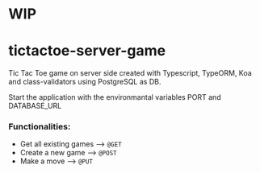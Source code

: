 # WIP

# tictactoe-server-game
Tic Tac Toe game on server side created with Typescript, TypeORM, Koa and class-validators using PostgreSQL as DB.

Start the application with the environmantal variables PORT and DATABASE_URL

### Functionalities:
* Get all existing games --> ```@GET``` 
* Create a new game --> ```@POST```
* Make a move --> ```@PUT```


